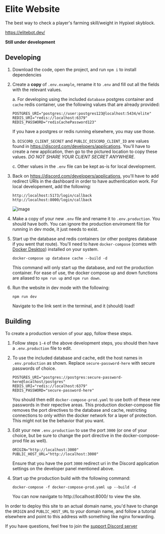 # Elite Website

The best way to check a player's farming skill/weight in Hypixel skyblock.

https://elitebot.dev/

**Still under development**

## Developing

1. Download the code, open the project, and run `npm i` to install dependencies

2. Create a **copy** of `.env.example`, rename it to `.env` and fill out all the fields with the relevant values.

    a. For developing using the included `database` postgres container and `cache` redis container, use the following values that are already provided:

    ```env
    POSTGRES_URI="postgres://user:postgres123@localhost:5434/elite"
    REDIS_URI="redis://localhost:6379"
    REDIS_PASSWORD="redisCachePassword123"
    ```

    If you have a postgres or redis running elsewhere, you may use those.

    b. `DISCORD_CLIENT_SECRET` and `PUBLIC_DISCORD_CLIENT_ID` are values found in https://discord.com/developers/applications. You'll have to create a new application, then go to the pictured location to copy these values. _DO NOT SHARE YOUR CLIENT SECRET ANYWHERE_.

    c. Other values in the `.env` file can be kept as-is for local development.

3. Back on https://discord.com/developers/applications, you'll have to add redirect URIs in the dashboard in order to have authentication work. For local developement, add the following:

    ```
    http://localhost:5173/login/callback
    http://localhost:8000/login/callback
    ```

    ![image](https://user-images.githubusercontent.com/94007463/201015643-cf2c4912-37f3-4de1-b47b-7f00f4b9a17d.png)

4. Make a copy of your new `.env` file and rename it to `.env.production`. You should have both. You can ignore the production enviroment file for running in dev mode, it just needs to exist.

5. Start up the database and redis containers (or other postgres database if you went that route). You'll need to have `docker-compose` (comes with [Docker Desktop](https://www.docker.com/products/docker-desktop/)) installed on your system.

    ```
    docker-compose up database cache --build -d
    ```

    This command will only start up the database, and not the production container. For ease of use, the docker compose up and down functions are aliased to `npm run up` and `npm run down`.

6. Run the website in dev mode with the following:

    ```
    npm run dev
    ```

    Navigate to the link sent in the terminal, and it (should) load!

## Building

To create a production version of your app, follow these steps.

1. Follow steps `1-4` of the above development steps, you should then have a `.env.production` file to edit.

2. To use the included database and cache, edit the host names in `.env.production` as shown. Replace `secure-password-here` with secure passwords of choice.

    ```
    POSTGRES_URI="postgres://postgres:secure-password-here@localhost/postgres"
    REDIS_URI="redis://localhost:6379"
    REDIS_PASSWORD="secure-password-here"
    ```

    You should then edit `docker-compose-prod.yaml` to use both of these new passwords in their repective areas. This production docker-compose file removes the port directives to the database and cache, restricting connections to only within the docker network for a layer of protection. This might not be the behavior that you want.

3. Edit your new `.env.production` to use the port `3000` (or one of your choice, but be sure to change the port directive in the docker-compose-prod file as well).

    ```
    ORIGIN="http://localhost:3000"
    PUBLIC_HOST_URL="http://localhost:3000"
    ```

    Ensure that you have the port `3000` redirect uri in the Discord application settings on the developer panel mentioned above.

4. Start up the production build with the following command:
    ```
    docker-compose -f docker-compose-prod.yaml up --build -d
    ```
    You can now navigate to http://localhost:8000/ to view the site.

In order to deploy this site to an actual domain name, you'd have to change the `ORIGIN` and `PUBLIC_HOST_URL` to your domain name, and follow a tutorial elsewhere and point to this address with something like nginx forwarding.

If you have questions, feel free to join the [support Discord server](https://discord.gg/HXxJZwN2Mu)
